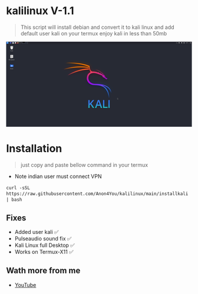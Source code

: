 # kalilinux V-1.1
> This script will install debian and convert it to kali linux and add default user kali on your termux enjoy kali in less than 50mb

<img src="Screenshot_2024-03-12_08-31-24.png"/>

# Installation
> just copy and paste bellow command in your termux 
* Note indian user must connect VPN
```
curl -sSL https://raw.githubusercontent.com/Anon4You/kalilinux/main/installkali | bash
```
## Fixes 
* Added user kali ✅
* Pulseaudio sound fix ✅
* Kali Linux full Desktop ✅
* Works on Termux-X11 ✅

## Wath more from me 
* [YouTube](https://www.youtube.com/@alienkrishnorg") 
